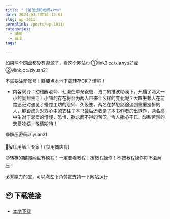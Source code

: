 ```yaml
---
title: "《爸爸想和老師xxx》"
date: 2024-03-28T18:13:01
slug: wp-3011
permalink: /posts/wp-3011/
categories:
  - 漫画
  - 日漫
tags:

---
```


如果两个网盘都没有资源了，看这个网站👉①link3.cc/xianyu21或②vlink.cc/ziyuan21

不需要注册账号！直接点本地下载转存OK？懂吧！

*   内容简介：幼稚园老师．七濑在单亲爸爸．浩二的推波助澜下，开启了两大一小的同居生活！小铁的存在将会为两人带来什么样的变化呢？大四生赖人在前路迷茫时遇见了蜡烛工坊的绘师．久坂要，两名在梦想路途遇到重重挫折的人，能否成为对方心中的支柱？本书最后还收录了本书作者的出道作，两名高中生对于恋爱的懵懂、恐惧、欲求而不得的苦涩，令人揪心不已。酸甜苦辣的恋爱物语，敬请期待！

🟢解压密码:ziyuan21

🔵解压用解压专家！(应用商店有)

🟡转存的链接网盘有教程！一定要看教程！按教程操作！不按教程操作你不会解压！

💰🈶能力的宝，可以点左下角赞赏支持一下网站运行

## 📦 下载链接
- [本地下载](https://blziyuan21.com/pay-download/3011?key=5a7ff5e201&down_id=0)

